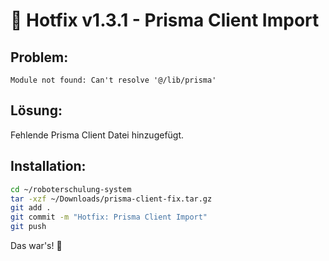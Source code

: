 # 🔧 Hotfix v1.3.1 - Prisma Client Import

## Problem:
```
Module not found: Can't resolve '@/lib/prisma'
```

## Lösung:
Fehlende Prisma Client Datei hinzugefügt.

## Installation:
```bash
cd ~/roboterschulung-system
tar -xzf ~/Downloads/prisma-client-fix.tar.gz
git add .
git commit -m "Hotfix: Prisma Client Import"
git push
```

Das war's! 🎉
